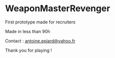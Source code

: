 # WeaponMasterRevenger
First prototype made for recruiters

Made in less than 90h

Contact : antoine.epiard@yahoo.fr

Thank you for playing !
